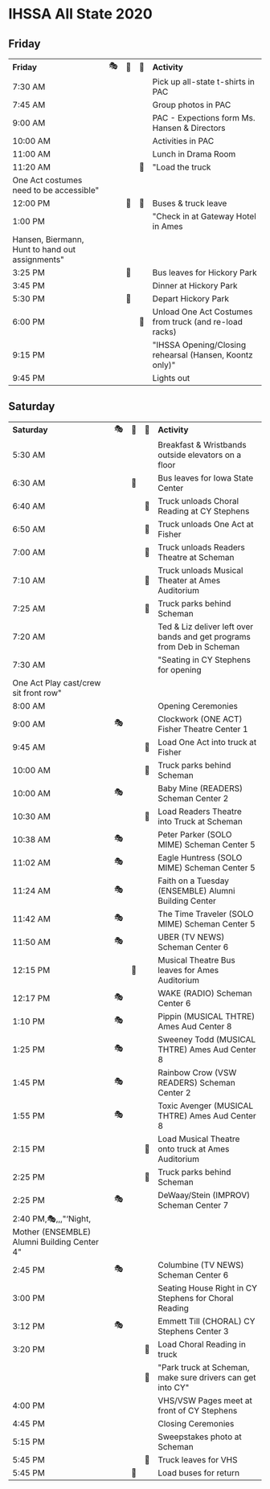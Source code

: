# IHSSA All State 2020

## Friday

|                                                 |    |    |    |                                                         | 
|-------------------------------------------------|----|----|----|---------------------------------------------------------| 
| **Friday**                                      | 🎭 | 🚌 | 🚛 | **Activity**                                            | 
| 7:30 AM                                         |    |    |    | Pick up all-state t-shirts in PAC                       | 
| 7:45 AM                                         |    |    |    | Group photos in PAC                                     | 
| 9:00 AM                                         |    |    |    | PAC - Expections form Ms. Hansen & Directors            | 
| 10:00 AM                                        |    |    |    | Activities in PAC                                       | 
| 11:00 AM                                        |    |    |    | Lunch in Drama Room                                     | 
| 11:20 AM                                        |    |    | 🚛 | "Load the truck                                         | 
| One Act costumes need to be accessible"         |    |    |    |                                                         | 
| 12:00 PM                                        |    | 🚌 | 🚛 | Buses & truck leave                                     | 
| 1:00 PM                                         |    |    |    | "Check in at Gateway Hotel in Ames                      | 
| Hansen, Biermann, Hunt to hand out assignments" |    |    |    |                                                         | 
| 3:25 PM                                         |    | 🚌 |    | Bus leaves for Hickory Park                             | 
| 3:45 PM                                         |    |    |    | Dinner at Hickory Park                                  | 
| 5:30 PM                                         |    | 🚌 |    | Depart Hickory Park                                     | 
| 6:00 PM                                         |    |    | 🚛 | Unload One Act Costumes from truck (and re-load racks)  | 
| 9:15 PM                                         |    |    |    | "IHSSA Opening/Closing rehearsal (Hansen, Koontz only)" | 
| 9:45 PM                                         |    |    |    | Lights out                                              | 


## Saturday

|                                                                   |    |    |    |                                                                        | 
|-------------------------------------------------------------------|----|----|----|------------------------------------------------------------------------| 
| **Saturday**                                                      | 🎭 | 🚌 | 🚛 | **Activity**                                                           | 
| 5:30 AM                                                           |    |    |    | Breakfast & Wristbands outside elevators on a floor                    | 
| 6:30 AM                                                           |    | 🚌 |    | Bus leaves for Iowa State Center                                       | 
| 6:40 AM                                                           |    |    | 🚛 | Truck unloads Choral Reading at CY Stephens                            | 
| 6:50 AM                                                           |    |    | 🚛 | Truck unloads One Act at Fisher                                        | 
| 7:00 AM                                                           |    |    | 🚛 | Truck unloads Readers Theatre at Scheman                               | 
| 7:10 AM                                                           |    |    | 🚛 | Truck unloads Musical Theater at Ames Auditorium                       | 
| 7:25 AM                                                           |    |    | 🚛 | Truck parks behind Scheman                                             | 
| 7:20 AM                                                           |    |    |    | Ted & Liz deliver left over bands and get programs from Deb in Scheman | 
| 7:30 AM                                                           |    |    |    | "Seating in CY Stephens for opening                                    | 
| One Act Play cast/crew sit front row"                             |    |    |    |                                                                        | 
| 8:00 AM                                                           |    |    |    | Opening Ceremonies                                                     | 
| 9:00 AM                                                           | 🎭 |    |    | Clockwork (ONE ACT) Fisher Theatre Center 1                            | 
| 9:45 AM                                                           |    |    | 🚛 | Load One Act into truck at Fisher                                      | 
| 10:00 AM                                                          |    |    | 🚛 | Truck parks behind Scheman                                             | 
| 10:00 AM                                                          | 🎭 |    |    | Baby Mine (READERS) Scheman Center 2                                   | 
| 10:30 AM                                                          |    |    | 🚛 | Load Readers Theatre into Truck at Scheman                             | 
| 10:38 AM                                                          | 🎭 |    |    | Peter Parker (SOLO MIME) Scheman Center 5                              | 
| 11:02 AM                                                          | 🎭 |    |    | Eagle Huntress (SOLO MIME) Scheman Center 5                            | 
| 11:24 AM                                                          | 🎭 |    |    | Faith on a Tuesday (ENSEMBLE) Alumni Building Center                   | 
| 11:42 AM                                                          | 🎭 |    |    | The Time Traveler (SOLO MIME) Scheman Center 5                         | 
| 11:50 AM                                                          | 🎭 |    |    | UBER (TV NEWS) Scheman Center 6                                        | 
| 12:15 PM                                                          |    | 🚌 |    | Musical Theatre Bus leaves for Ames Auditorium                         | 
| 12:17 PM                                                          | 🎭 |    |    | WAKE (RADIO) Scheman Center 6                                          | 
| 1:10 PM                                                           | 🎭 |    |    | Pippin (MUSICAL THTRE) Ames Aud Center 8                               | 
| 1:25 PM                                                           | 🎭 |    |    | Sweeney Todd (MUSICAL THTRE) Ames Aud Center 8                         | 
| 1:45 PM                                                           | 🎭 |    |    | Rainbow Crow (VSW READERS) Scheman Center 2                            | 
| 1:55 PM                                                           | 🎭 |    |    | Toxic Avenger (MUSICAL THTRE) Ames Aud Center 8                        | 
| 2:15 PM                                                           |    |    | 🚛 | Load Musical Theatre onto truck at Ames Auditorium                     | 
| 2:25 PM                                                           |    |    | 🚛 | Truck parks behind Scheman                                             | 
| 2:25 PM                                                           | 🎭 |    |    | DeWaay/Stein (IMPROV) Scheman Center 7                                 | 
| 2:40 PM,🎭,,,"‘Night, Mother (ENSEMBLE) Alumni Building Center 4" |    |    |    |                                                                        | 
| 2:45 PM                                                           | 🎭 |    |    | Columbine (TV NEWS) Scheman Center 6                                   | 
| 3:00 PM                                                           |    |    |    | Seating House Right in CY Stephens for Choral Reading                  | 
| 3:12 PM                                                           | 🎭 |    |    | Emmett Till (CHORAL) CY Stephens Center 3                              | 
| 3:20 PM                                                           |    |    | 🚛 | Load Choral Reading in truck                                           | 
|                                                                   |    |    | 🚛 | "Park truck at Scheman, make sure drivers can get into CY"             | 
| 4:00 PM                                                           |    |    |    | VHS/VSW Pages meet at front of CY Stephens                             | 
| 4:45 PM                                                           |    |    |    | Closing Ceremonies                                                     | 
| 5:15 PM                                                           |    |    |    | Sweepstakes photo at Scheman                                           | 
| 5:45 PM                                                           |    |    | 🚛 | Truck leaves for VHS                                                   | 
| 5:45 PM                                                           |    | 🚌 |    | Load buses for return                                                  | 
